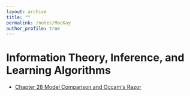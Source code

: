 ```yaml
---
layout: archive
title: ""
permalink: /notes/MacKay
author_profile: true
---
```



# Information Theory, Inference, and Learning Algorithms


+ [Chapter 28 Model Comparison and Occam's Razor](https://yilunkuang.github.io/files/MacKay/MacKay_Chap28.pdf)
